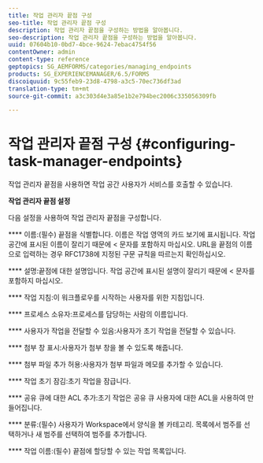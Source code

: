 ```yaml
---
title: 작업 관리자 끝점 구성
seo-title: 작업 관리자 끝점 구성
description: 작업 관리자 끝점을 구성하는 방법을 알아봅니다.
seo-description: 작업 관리자 끝점을 구성하는 방법을 알아봅니다.
uuid: 07604b10-0bd7-4bce-9624-7ebac4754f56
contentOwner: admin
content-type: reference
geptopics: SG_AEMFORMS/categories/managing_endpoints
products: SG_EXPERIENCEMANAGER/6.5/FORMS
discoiquuid: 9c55feb9-23d8-4798-a3c5-70ec736df3ad
translation-type: tm+mt
source-git-commit: a3c303d4e3a85e1b2e794bec2006c335056309fb

---
```



# 작업 관리자 끝점 구성 {#configuring-task-manager-endpoints}

작업 관리자 끝점을 사용하면 작업 공간 사용자가 서비스를 호출할 수 있습니다.

**작업 관리자 끝점 설정**

다음 설정을 사용하여 작업 관리자 끝점을 구성합니다.

**** 이름:(필수) 끝점을 식별합니다. 이름은 작업 영역의 카드 보기에 표시됩니다. 작업 공간에 표시된 이름이 잘리기 때문에 &lt; 문자를 포함하지 마십시오. URL을 끝점의 이름으로 입력하는 경우 RFC1738에 지정된 구문 규칙을 따르는지 확인하십시오.

**** 설명:끝점에 대한 설명입니다. 작업 공간에 표시된 설명이 잘리기 때문에 &lt; 문자를 포함하지 마십시오.

**** 작업 지침:이 워크플로우를 시작하는 사용자를 위한 지침입니다.

**** 프로세스 소유자:프로세스를 담당하는 사람의 이름입니다.

**** 사용자가 작업을 전달할 수 있음:사용자가 초기 작업을 전달할 수 있습니다.

**** 첨부 창 표시:사용자가 첨부 창을 볼 수 있도록 해줍니다.

**** 첨부 파일 추가 허용:사용자가 첨부 파일과 메모를 추가할 수 있습니다.

**** 작업 초기 잠김:초기 작업을 잠급니다.

**** 공유 큐에 대한 ACL 추가:초기 작업은 공유 큐 사용자에 대한 ACL을 사용하여 만들어집니다.

**** 분류:(필수) 사용자가 Workspace에서 양식을 볼 카테고리. 목록에서 범주를 선택하거나 새 범주를 선택하여 범주를 추가합니다.

**** 작업 이름:(필수) 끝점에 할당할 수 있는 작업 목록입니다.
